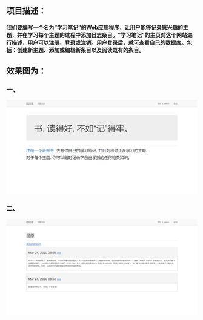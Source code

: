 ## 项目描述：
#### 我们要编写一个名为“学习笔记”的Web应用程序，让用户能够记录感兴趣的主题，并在学习每个主题的过程中添加日志条目。“学习笔记”的主页对这个网站进行描述，用户可以注册、登录或注销。用户登录后，就可查看自己的数据库。包括：创建新主题、添加或编辑新条目以及阅读既有的条目。

## 效果图为：
### 一、
![image](https://github.com/JackKoLing/python_study_notes/blob/master/project3_learning_log/res_images/1.png)

### 二、
![image](https://github.com/JackKoLing/python_study_notes/blob/master/project3_learning_log/res_images/2.png)
